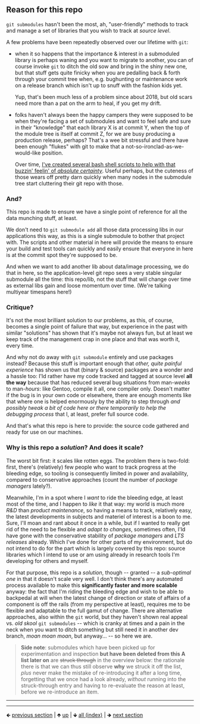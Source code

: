 

## Reason for this repo

`git submodules` hasn't been the most, ah, "user-friendly" methods to track and manage a set of libraries that you wish to track at *source level*.

A few problems have been repeatedly observed over our lifetime with `git`:

+ when it so happens that the importance & interest in a submoduled library is perhaps waning and you want to migrate to another, you can of course invoke `git` to ditch the old sow and bring in the shiny new one, but that stuff gets quite finicky when you are pedalling back & forth through your commit tree when, e.g. bughunting or maintenance work on a release branch which isn't up to snuff with the fashion kids yet.

  Yup, that's been much less of a problem since about 2018, but old scars need more than a pat on the arm to heal, if you get my drift.

+ folks haven't always been the happy campers they were supposed to be when they're facing a set of submodules and want to feel safe and sure in their "knowledge" that each library X is at commit Y, when the top of the module tree is itself at commit Z, for we are busy producing a production release, perhaps? That's a wee bit stressful and there have been enough "flukes" with git to make that a not-so-ironclad-as-we-would-like position.

  Over time, [I've created several bash shell scripts to help with that buzzin' feelin' of *absolute certainty*](https://github.com/GerHobbelt/developer-utility-commands). Useful perhaps, but the cuteness of those wears off pretty darn quickly when many nodes in the submodule tree start cluttering their git repo with those.











### And?

This repo is made to ensure we have a single point of reference for all the data munching stuff, at least.

We don't need to `git submodule add` all those data processing libs in our applications this way, as this is a single submodule to bother that project with. The scripts and other material in here will provide the means to ensure your build and test tools can quickly and easily ensure that everyone in here is at the commit spot they're supposed to be.

And when we want to add another lib about data/image processing, we do that in here, so the application-level git repo sees a very stable singular submodule all the time: this repo/lib, not the stuff that will change over time as external libs gain and loose momentum over time. (We're talking multiyear timespans here!)











### Critique?

It's not the most brilliant solution to our problems, as this, of course, becomes a single point of failure that way, but experience in the past with similar "solutions" has shown that it's maybe not always fun, but at least we keep track of the management crap in one place and that was worth it, every time.

And why not do away with `git submodule` entirely and use packages instead? Because this stuff is important enough that *other, quite painful experience* has shown us that (binary & source) packages are a wonder and a hassle too: I'ld rather have my code tracked and tagged at source level **all the way** because that has reduced several bug situations from man-*weeks* to man-*hours*: like Gentoo, compile it all, one compiler only.  Doesn't matter if the bug is in your own code or elsewhere, there are enough moments like that where one is helped enormously by the ability to step through *and possibly tweak a bit of code here or there temporarily to help the debugging process* that I, at least, prefer full source code.

And that's what this repo is here to provide: the source code gathered and ready for use on our machines.











### Why is this repo a *solution*? And does it scale?

The worst bit first: it scales like rotten eggs. The problem there is two-fold: first, there's (relatively) few people who want to track progress at the bleeding edge, so tooling is consequently limited in power and availability, compared to conservative approaches (count the number of *package managers* lately?).

Meanwhile, I'm in a spot where I *want* to ride the bleeding edge, at least most of the time, and I happen to *like* it that way: my world is much more *R&D* than *product maintenance*, so having a means to track, relatively easy, the latest developments in subjects and materiel of interest is a boon to me. Sure, I'll moan and rant about it once in a while, but if I wanted to really get rid of the need to be flexible and *adapt to changes*, sometimes often, I'ld have gone with the conservative stability of *package managers* and *LTS releases* already. Which I've done for other parts of my environment, but do not intend to do for the part which is largely covered by this repo: source libraries which I intend to use or am using already in research tools I'm developing for others and myself.

For that purpose, this repo is a *solution*, though -- granted -- a *sub-optimal one* in that it doesn't scale very well. I don't think there's any automated process available to make this **significantly faster and more scalable** anyway: the fact that I'm riding the bleeding edge and wish to be able to backpedal at will when the latest change of direction or state of affairs of a component is off the rails (from my perspective at least), requires me to be flexible and adaptable to the full gamut of change. There are alternative approaches, also within the `git` world, but they haven't shown real appeal vs. *old skool* `git submodules` -- which is cranky at times and a pain in the neck when you want to ditch something but still need it in another dev branch, *moan moan moan*, but anyway... -- so here we are.

> **Side note**: submodules which have been picked up for experimentation and inspection **but have been deleted from this A list later on** are ~~struck through~~ in the overview below: the rationale there is that we can thus still observe **why** we struck it off the list, *plus* never make the mistake of re-introducing it after a long time, forgetting that we once had a look already, *without* running into the struck-through entry and having to re-evaluate the reason at least, before we re-introduce an item.
>





---

















	
----

🡸 [previous section](../README.md)  |  🡹 [up](../README.md)  |  🡻 [all (index)](./0093-libraries-in-this.md)  |  🡺 [next section](./0002-intent.md)
